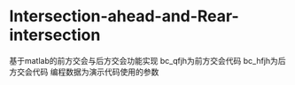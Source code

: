 # Intersection-ahead-and-Rear-intersection
基于matlab的前方交会与后方交会功能实现
bc_qfjh为前方交会代码
bc_hfjh为后方交会代码
编程数据为演示代码使用的参数
